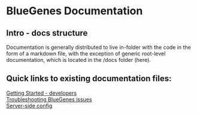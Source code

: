 # BlueGenes Documentation

## Intro - docs structure
Documentation is generally distributed to live in-folder with the code in the form of a markdown file, with the exception of generic root-level documentation, which is located in the /docs folder (here).

## Quick links to existing documentation files:

[Getting Started - developers](getting-started.md)  
[Troubleshooting BlueGenes issues](troubleshooting.md)  
[Server-side config](https://github.com/intermine/bluegenes/blob/dev/config/dev/README.md)  
